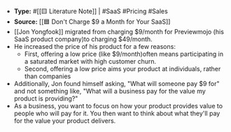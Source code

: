 - **Type:** #[[🟨 Literature Note]] | #SaaS #Pricing #Sales
- **Source:** [[🟦 Don't Charge $9 a Month for Your SaaS]]
- [[Jon Yongfook]] migrated from charging $9/month for Previewmojo (his SaaS product company)to charging $49/month.
- He increased the price of his product for a few reasons:
    - First, offering a low price (like $9/month)often means participating in a saturated market with high customer churn.
    - Second, offering a low price aims your product at individuals, rather than companies
- Additionally, Jon found himself asking, "What will someone pay $9 for" and not something like, "What will a business pay for the value my product is providing?"
- As a business, you want to focus on how your product provides value to people who will pay for it. You then want to think about what they'll pay for the value your product delivers.
